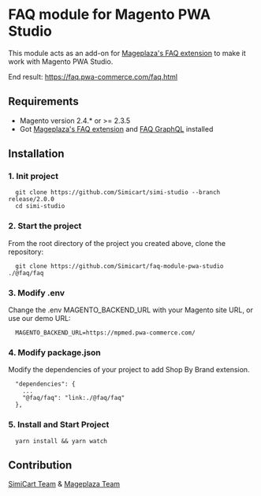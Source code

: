 # FAQ module for Magento PWA Studio

This module acts as an add-on for [Mageplaza's FAQ extension](https://www.mageplaza.com/magento-2-faq-extension/) to make it work with Magento PWA Studio.

End result: https://faq.pwa-commerce.com/faq.html

## Requirements

- Magento version 2.4.* or >= 2.3.5
- Got [Mageplaza's FAQ extension](https://www.mageplaza.com/magento-2-faq-extension/) and [FAQ GraphQL](https://github.com/mageplaza/magento-2-faqs-graphql) installed

## Installation

### 1. Init project
```
  git clone https://github.com/Simicart/simi-studio --branch release/2.0.0
  cd simi-studio
```

### 2. Start the project

From the root directory of the project you created above, clone the repository:

```
  git clone https://github.com/Simicart/faq-module-pwa-studio ./@faq/faq
```

### 3. Modify .env

Change the .env MAGENTO_BACKEND_URL with your Magento site URL, or use our demo URL:

```
  MAGENTO_BACKEND_URL=https://mpmed.pwa-commerce.com/
```
### 4. Modify package.json

Modify the dependencies of your project to add Shop By Brand extension.

```
  "dependencies": {
    ...
    "@faq/faq": "link:./@faq/faq"
  },
```

### 5. Install and Start Project

```
  yarn install && yarn watch
```
## Contribution

[SimiCart Team](https://www.simicart.com/pwa.html/) & [Mageplaza Team](https://www.mageplaza.com/)
